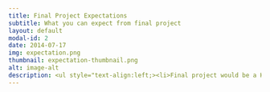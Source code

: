 ```yaml
---
title: Final Project Expectations
subtitle: What you can expect from final project
layout: default
modal-id: 2
date: 2014-07-17
img: expectation.png
thumbnail: expectation-thumbnail.png
alt: image-alt
description: <ul style="text-align:left;><li>Final project would be a Hardware model which would include some Prototype devices like light, fan,etc. which we can control with the help of our ChatBot via Telegram.</li><li>The Work of Alexa Integration would get complete and thus, we can also operate our devices with the help of Alexa.</li><li>Our Chatbot will also be able to have basic conversation with humans and also give information regarding news, weather,etc.</li><li>We are also thinking of creating a website for our project which would be able to answer all the queries regarding S.A.S.H.A and give a brief introduction of the various features.</li></ul>
---
```

